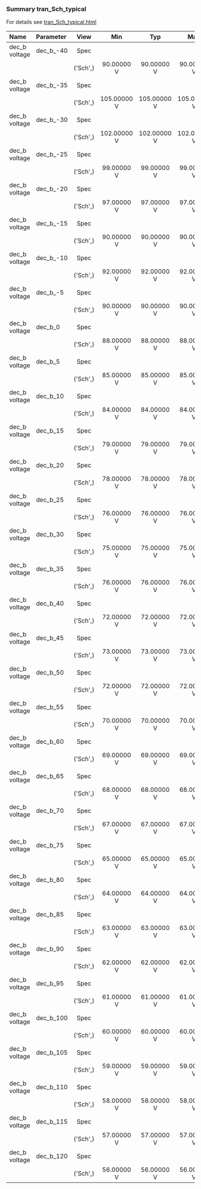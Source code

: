 ### Summary tran_Sch_typical

For details see <a href='tran_Sch_typical.html'>tran_Sch_typical.html</a>

|**Name**|**Parameter**|**View**|**Min** | **Typ** | **Max**|
|:---|:---|:---:|:---:|:---:|:---:|
|dec_b voltage|dec\_b\_-40 | Spec |  |  |  |
| | | ('Sch',)|90.00000 V | 90.00000 V | 90.00000 V |
|dec_b voltage|dec\_b\_-35 | Spec |  |  |  |
| | | ('Sch',)|105.00000 V | 105.00000 V | 105.00000 V |
|dec_b voltage|dec\_b\_-30 | Spec |  |  |  |
| | | ('Sch',)|102.00000 V | 102.00000 V | 102.00000 V |
|dec_b voltage|dec\_b\_-25 | Spec |  |  |  |
| | | ('Sch',)|99.00000 V | 99.00000 V | 99.00000 V |
|dec_b voltage|dec\_b\_-20 | Spec |  |  |  |
| | | ('Sch',)|97.00000 V | 97.00000 V | 97.00000 V |
|dec_b voltage|dec\_b\_-15 | Spec |  |  |  |
| | | ('Sch',)|90.00000 V | 90.00000 V | 90.00000 V |
|dec_b voltage|dec\_b\_-10 | Spec |  |  |  |
| | | ('Sch',)|92.00000 V | 92.00000 V | 92.00000 V |
|dec_b voltage|dec\_b\_-5 | Spec |  |  |  |
| | | ('Sch',)|90.00000 V | 90.00000 V | 90.00000 V |
|dec_b voltage|dec\_b\_0 | Spec |  |  |  |
| | | ('Sch',)|88.00000 V | 88.00000 V | 88.00000 V |
|dec_b voltage|dec\_b\_5 | Spec |  |  |  |
| | | ('Sch',)|85.00000 V | 85.00000 V | 85.00000 V |
|dec_b voltage|dec\_b\_10 | Spec |  |  |  |
| | | ('Sch',)|84.00000 V | 84.00000 V | 84.00000 V |
|dec_b voltage|dec\_b\_15 | Spec |  |  |  |
| | | ('Sch',)|79.00000 V | 79.00000 V | 79.00000 V |
|dec_b voltage|dec\_b\_20 | Spec |  |  |  |
| | | ('Sch',)|78.00000 V | 78.00000 V | 78.00000 V |
|dec_b voltage|dec\_b\_25 | Spec |  |  |  |
| | | ('Sch',)|76.00000 V | 76.00000 V | 76.00000 V |
|dec_b voltage|dec\_b\_30 | Spec |  |  |  |
| | | ('Sch',)|75.00000 V | 75.00000 V | 75.00000 V |
|dec_b voltage|dec\_b\_35 | Spec |  |  |  |
| | | ('Sch',)|76.00000 V | 76.00000 V | 76.00000 V |
|dec_b voltage|dec\_b\_40 | Spec |  |  |  |
| | | ('Sch',)|72.00000 V | 72.00000 V | 72.00000 V |
|dec_b voltage|dec\_b\_45 | Spec |  |  |  |
| | | ('Sch',)|73.00000 V | 73.00000 V | 73.00000 V |
|dec_b voltage|dec\_b\_50 | Spec |  |  |  |
| | | ('Sch',)|72.00000 V | 72.00000 V | 72.00000 V |
|dec_b voltage|dec\_b\_55 | Spec |  |  |  |
| | | ('Sch',)|70.00000 V | 70.00000 V | 70.00000 V |
|dec_b voltage|dec\_b\_60 | Spec |  |  |  |
| | | ('Sch',)|69.00000 V | 69.00000 V | 69.00000 V |
|dec_b voltage|dec\_b\_65 | Spec |  |  |  |
| | | ('Sch',)|68.00000 V | 68.00000 V | 68.00000 V |
|dec_b voltage|dec\_b\_70 | Spec |  |  |  |
| | | ('Sch',)|67.00000 V | 67.00000 V | 67.00000 V |
|dec_b voltage|dec\_b\_75 | Spec |  |  |  |
| | | ('Sch',)|65.00000 V | 65.00000 V | 65.00000 V |
|dec_b voltage|dec\_b\_80 | Spec |  |  |  |
| | | ('Sch',)|64.00000 V | 64.00000 V | 64.00000 V |
|dec_b voltage|dec\_b\_85 | Spec |  |  |  |
| | | ('Sch',)|63.00000 V | 63.00000 V | 63.00000 V |
|dec_b voltage|dec\_b\_90 | Spec |  |  |  |
| | | ('Sch',)|62.00000 V | 62.00000 V | 62.00000 V |
|dec_b voltage|dec\_b\_95 | Spec |  |  |  |
| | | ('Sch',)|61.00000 V | 61.00000 V | 61.00000 V |
|dec_b voltage|dec\_b\_100 | Spec |  |  |  |
| | | ('Sch',)|60.00000 V | 60.00000 V | 60.00000 V |
|dec_b voltage|dec\_b\_105 | Spec |  |  |  |
| | | ('Sch',)|59.00000 V | 59.00000 V | 59.00000 V |
|dec_b voltage|dec\_b\_110 | Spec |  |  |  |
| | | ('Sch',)|58.00000 V | 58.00000 V | 58.00000 V |
|dec_b voltage|dec\_b\_115 | Spec |  |  |  |
| | | ('Sch',)|57.00000 V | 57.00000 V | 57.00000 V |
|dec_b voltage|dec\_b\_120 | Spec |  |  |  |
| | | ('Sch',)|56.00000 V | 56.00000 V | 56.00000 V |
